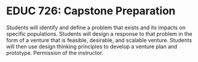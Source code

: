 # EDUC 726: Capstone Preparation

Students will identify and define a problem that exists and its impacts on specific populations. Students will design a response to that problem in the form of a venture that is feasible, desirable, and scalable venture. Students will then use design thinking principles to develop a venture plan and prototype. Permission of the instructor.